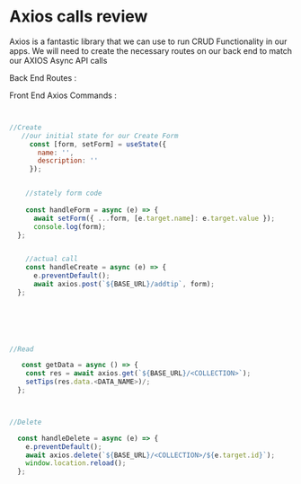 # Axios calls review


Axios is a fantastic library that we can use to run CRUD Functionality in our apps.
We will need to create the necessary routes on our back end to match our AXIOS Async API calls



Back End Routes :





Front End Axios Commands :

```js


//Create 
   //our initial state for our Create Form
     const [form, setForm] = useState({
       name: '',
       description: ''
     });


    //stately form code
  
    const handleForm = async (e) => {
      await setForm({ ...form, [e.target.name]: e.target.value });
      console.log(form);
  };


    //actual call
    const handleCreate = async (e) => {
      e.preventDefault();
      await axios.post(`${BASE_URL}/addtip`, form);
  };
    
     




//Read

   const getData = async () => {
    const res = await axios.get(`${BASE_URL}/<COLLECTION>`);
    setTips(res.data.<DATA_NAME>)/;
  };



//Delete

  const handleDelete = async (e) => {
    e.preventDefault();
    await axios.delete(`${BASE_URL}/<COLLECTION>/${e.target.id}`);
    window.location.reload();
  };


```

